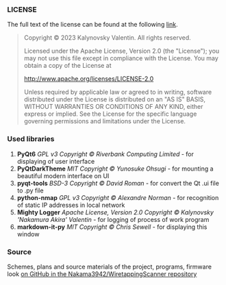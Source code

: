 ### LICENSE
The full text of the license can be found at the following [link](https://github.com/Nakama3942/WiretappingScanner/blob/master/LICENSE).

> Copyright © 2023 Kalynovsky Valentin. All rights reserved.
>
> Licensed under the Apache License, Version 2.0 (the "License");
> you may not use this file except in compliance with the License.
> You may obtain a copy of the License at
>
> http://www.apache.org/licenses/LICENSE-2.0
>
> Unless required by applicable law or agreed to in writing, software
> distributed under the License is distributed on an "AS IS" BASIS,
> WITHOUT WARRANTIES OR CONDITIONS OF ANY KIND, either express or implied.
> See the License for the specific language governing permissions and
> limitations under the License.

### Used libraries
1. **PyQt6** *GPL v3 Copyright © Riverbank Computing Limited* - for displaying of user interface
2. **PyQtDarkTheme** *MIT Copyright © Yunosuke Ohsugi* - for mounting a beautiful modern interface on UI
3. **pyqt-tools** *BSD-3 Copyright © David Roman* - for convert the Qt .ui file to .py file
4. **python-nmap** *GPL v3 Copyright © Alexandre Norman* - for recognition of static IP addresses in local network
5. **Mighty Logger** *Apache License, Version 2.0 Copyright © Kalynovsky 'Nakamura Akira' Valentin* - for logging of process of work program
6. **markdown-it-py** *MIT Copyright © Chris Sewell* - for displaying this window

### Source
Schemes, plans and source materials of the project, programs, firmware look [on GitHub in the Nakama3942/WiretappingScanner repository](https://github.com/Nakama3942/WiretappingScanner)

